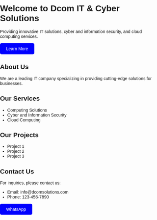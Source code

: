 <!DOCTYPE html>
<html>
<head>
  <title>Dcom IT & Cyber Solutions</title>
  <style>
    /* עיצוב כללי */
    body {
      font-family: Arial, sans-serif;
      margin: 0;
      padding: 0;
    }

    /* עיצוב כותרת */
    h1 {
      color: #0000FF;
      font-size: 36px;
    }

    /* עיצוב כפתורים */
    .button {
      background-color: #0000FF;
      color: #FFFFFF;
      padding: 10px 20px;
      text-decoration: none;
      display: inline-block;
      border-radius: 5px;
    }
  </style>
</head>
<body>
  <!-- עמוד הבית -->
  <h1>Welcome to Dcom IT & Cyber Solutions</h1>
  <p>Providing innovative IT solutions, cyber and information security, and cloud computing services.</p>
  <a class="button" href="services.html">Learn More</a>

  <!-- עמוד עלינו -->
  <h2>About Us</h2>
  <p>We are a leading IT company specializing in providing cutting-edge solutions for businesses.</p>

  <!-- עמוד שירותים -->
  <h2>Our Services</h2>
  <ul>
    <li>Computing Solutions</li>
    <li>Cyber and Information Security</li>
    <li>Cloud Computing</li>
  </ul>

  <!-- עמוד פרויקטים -->
  <h2>Our Projects</h2>
  <ul>
    <li>Project 1</li>
    <li>Project 2</li>
    <li>Project 3</li>
  </ul>

  <!-- עמוד צור קשר -->
  <h2>Contact Us</h2>
  <p>For inquiries, please contact us:</p>
  <ul>
    <li>Email: info@dcomsolutions.com</li>
    <li>Phone: 123-456-7890</li>
  </ul>

  <!-- כפתור WhatsApp -->
  <a class="button" href="https://api.whatsapp.com/send?phone=1234567890">WhatsApp</a>
</body>
</html>





